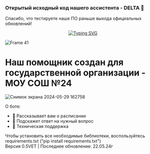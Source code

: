 ### Открытый исходный код нашего ассистента - DELTA 👋
Спасибо, что тестируете наше ПО раньше выхода официальных обновлений!

<p align="center">
  <a href="https://git.io/typing-svg"><img src="https://readme-typing-svg.demolab.com?font=Fira+Code&pause=1000&color=AC65F7&center=true&vCenter=true&random=false&width=435&lines=Я+DELTA+ваш+виртуальный+помощник" alt="Typing SVG" /></a>
</p>

![Frame 41](https://github.com/Gecoste/Delta_Telegram_Bot/assets/114843030/d8099011-c0df-4512-903f-45f7f6510327)

<p align="center">
  <h1>Наш помощник создан для государственной организации - МОУ СОШ №24</h1>
</p>

![Снимок экрана 2024-05-29 162758](https://github.com/Gecoste/Delta_Telegram_Bot/assets/114843030/f99c4d3f-8e7c-49b7-a3f2-d5e896daeee3)

О боте: <br />
- 🔭 Рассказывает вам о расписании <br />
- 🌱 Подскажет ответ на нужный вопрос <br />
- 👯 Техническая поддержка <br />

Чтобы установить все необходимые библиотеки, воспользуйтесь requirements.txt ("pip install requirements.txt") \
Версия 0.5VET | Последнее обновление: 22.05.24г
